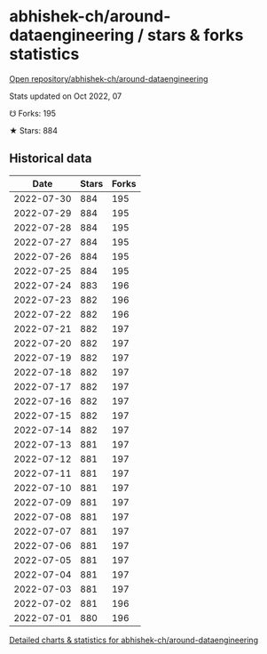 # abhishek-ch/around-dataengineering / stars & forks statistics

[Open repository/abhishek-ch/around-dataengineering](https://github.com/abhishek-ch/around-dataengineering)

Stats updated on Oct 2022, 07

☋ Forks: 195

★ Stars: 884

## Historical data
| Date | Stars | Forks |
|------|-------|-------|
| 2022-07-30 | 884 | 195 | 
| 2022-07-29 | 884 | 195 | 
| 2022-07-28 | 884 | 195 | 
| 2022-07-27 | 884 | 195 | 
| 2022-07-26 | 884 | 195 | 
| 2022-07-25 | 884 | 195 | 
| 2022-07-24 | 883 | 196 | 
| 2022-07-23 | 882 | 196 | 
| 2022-07-22 | 882 | 196 | 
| 2022-07-21 | 882 | 197 | 
| 2022-07-20 | 882 | 197 | 
| 2022-07-19 | 882 | 197 | 
| 2022-07-18 | 882 | 197 | 
| 2022-07-17 | 882 | 197 | 
| 2022-07-16 | 882 | 197 | 
| 2022-07-15 | 882 | 197 | 
| 2022-07-14 | 882 | 197 | 
| 2022-07-13 | 881 | 197 | 
| 2022-07-12 | 881 | 197 | 
| 2022-07-11 | 881 | 197 | 
| 2022-07-10 | 881 | 197 | 
| 2022-07-09 | 881 | 197 | 
| 2022-07-08 | 881 | 197 | 
| 2022-07-07 | 881 | 197 | 
| 2022-07-06 | 881 | 197 | 
| 2022-07-05 | 881 | 197 | 
| 2022-07-04 | 881 | 197 | 
| 2022-07-03 | 881 | 197 | 
| 2022-07-02 | 881 | 196 | 
| 2022-07-01 | 880 | 196 | 


[Detailed charts & statistics for abhishek-ch/around-dataengineering](https://reviewgithub.com/rep/abhishek-ch/around-dataengineering)
